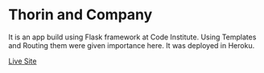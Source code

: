 # Thorin and Company

It is an app build using Flask framework at Code Institute.
Using Templates and Routing them were given importance here. It was deployed in Heroku.

[Live Site](https://thorin-my-flask-app-fb465f87dfaf.herokuapp.com/)
